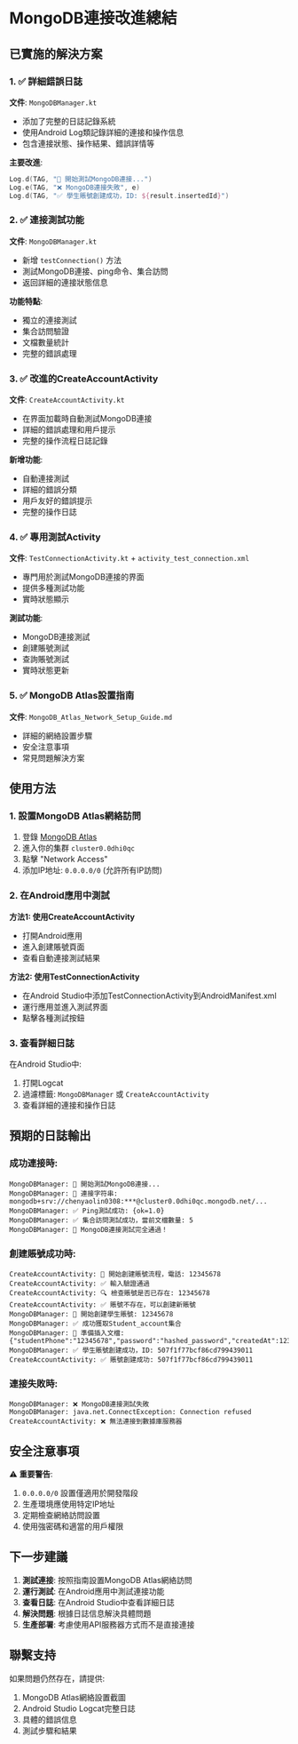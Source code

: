 # MongoDB連接改進總結

## 已實施的解決方案

### 1. ✅ 詳細錯誤日誌
**文件**: `MongoDBManager.kt`
- 添加了完整的日誌記錄系統
- 使用Android Log類記錄詳細的連接和操作信息
- 包含連接狀態、操作結果、錯誤詳情等

**主要改進**:
```kotlin
Log.d(TAG, "🧪 開始測試MongoDB連接...")
Log.e(TAG, "❌ MongoDB連接失敗", e)
Log.d(TAG, "✅ 學生賬號創建成功，ID: ${result.insertedId}")
```

### 2. ✅ 連接測試功能
**文件**: `MongoDBManager.kt`
- 新增 `testConnection()` 方法
- 測試MongoDB連接、ping命令、集合訪問
- 返回詳細的連接狀態信息

**功能特點**:
- 獨立的連接測試
- 集合訪問驗證
- 文檔數量統計
- 完整的錯誤處理

### 3. ✅ 改進的CreateAccountActivity
**文件**: `CreateAccountActivity.kt`
- 在界面加載時自動測試MongoDB連接
- 詳細的錯誤處理和用戶提示
- 完整的操作流程日誌記錄

**新增功能**:
- 自動連接測試
- 詳細的錯誤分類
- 用戶友好的錯誤提示
- 完整的操作日誌

### 4. ✅ 專用測試Activity
**文件**: `TestConnectionActivity.kt` + `activity_test_connection.xml`
- 專門用於測試MongoDB連接的界面
- 提供多種測試功能
- 實時狀態顯示

**測試功能**:
- MongoDB連接測試
- 創建賬號測試
- 查詢賬號測試
- 實時狀態更新

### 5. ✅ MongoDB Atlas設置指南
**文件**: `MongoDB_Atlas_Network_Setup_Guide.md`
- 詳細的網絡設置步驟
- 安全注意事項
- 常見問題解決方案

## 使用方法

### 1. 設置MongoDB Atlas網絡訪問
1. 登錄 [MongoDB Atlas](https://cloud.mongodb.com)
2. 進入你的集群 `cluster0.0dhi0qc`
3. 點擊 "Network Access"
4. 添加IP地址: `0.0.0.0/0` (允許所有IP訪問)

### 2. 在Android應用中測試
**方法1: 使用CreateAccountActivity**
- 打開Android應用
- 進入創建賬號頁面
- 查看自動連接測試結果

**方法2: 使用TestConnectionActivity**
- 在Android Studio中添加TestConnectionActivity到AndroidManifest.xml
- 運行應用並進入測試界面
- 點擊各種測試按鈕

### 3. 查看詳細日誌
在Android Studio中:
1. 打開Logcat
2. 過濾標籤: `MongoDBManager` 或 `CreateAccountActivity`
3. 查看詳細的連接和操作日誌

## 預期的日誌輸出

### 成功連接時:
```
MongoDBManager: 🧪 開始測試MongoDB連接...
MongoDBManager: 📡 連接字符串: mongodb+srv://chenyaolin0308:***@cluster0.0dhi0qc.mongodb.net/...
MongoDBManager: ✅ Ping測試成功: {ok=1.0}
MongoDBManager: ✅ 集合訪問測試成功，當前文檔數量: 5
MongoDBManager: 🎉 MongoDB連接測試完全通過！
```

### 創建賬號成功時:
```
CreateAccountActivity: 🔄 開始創建賬號流程，電話: 12345678
CreateAccountActivity: ✅ 輸入驗證通過
CreateAccountActivity: 🔍 檢查賬號是否已存在: 12345678
CreateAccountActivity: ✅ 賬號不存在，可以創建新賬號
MongoDBManager: 🔄 開始創建學生賬號: 12345678
MongoDBManager: ✅ 成功獲取Student_account集合
MongoDBManager: 📝 準備插入文檔: {"studentPhone":"12345678","password":"hashed_password","createdAt":1234567890}
MongoDBManager: ✅ 學生賬號創建成功，ID: 507f1f77bcf86cd799439011
CreateAccountActivity: ✅ 賬號創建成功: 507f1f77bcf86cd799439011
```

### 連接失敗時:
```
MongoDBManager: ❌ MongoDB連接測試失敗
MongoDBManager: java.net.ConnectException: Connection refused
CreateAccountActivity: ❌ 無法連接到數據庫服務器
```

## 安全注意事項

⚠️ **重要警告**:
1. `0.0.0.0/0` 設置僅適用於開發階段
2. 生產環境應使用特定IP地址
3. 定期檢查網絡訪問設置
4. 使用強密碼和適當的用戶權限

## 下一步建議

1. **測試連接**: 按照指南設置MongoDB Atlas網絡訪問
2. **運行測試**: 在Android應用中測試連接功能
3. **查看日誌**: 在Android Studio中查看詳細日誌
4. **解決問題**: 根據日誌信息解決具體問題
5. **生產部署**: 考慮使用API服務器方式而不是直接連接

## 聯繫支持

如果問題仍然存在，請提供:
1. MongoDB Atlas網絡設置截圖
2. Android Studio Logcat完整日誌
3. 具體的錯誤信息
4. 測試步驟和結果 